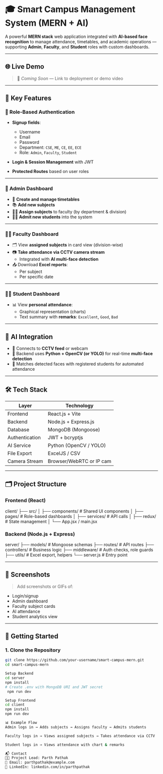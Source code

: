 # 🎓 Smart Campus Management System (MERN + AI)

A powerful **MERN stack** web application integrated with **AI-based face recognition** to manage attendance, timetables, and academic operations — supporting **Admin**, **Faculty**, and **Student** roles with custom dashboards.

---

## 🌐 Live Demo

> 🚧 _Coming Soon_ — Link to deployment or demo video

---

## 🚀 Key Features

### 🔐 Role-Based Authentication

- **Signup fields**:
  - Username
  - Email
  - Password
  - Department: `CSE`, `ME`, `CE`, `EE`, `ECE`
  - Role: `Admin`, `Faculty`, `Student`

- **Login & Session Management** with JWT
- **Protected Routes** based on user roles

---

### 👑 Admin Dashboard

- 📅 **Create and manage timetables**
- 📚 **Add new subjects**
- 👨‍🏫 **Assign subjects** to faculty (by department & division)
- 👨‍🎓 **Admit new students** into the system

---

### 👨‍🏫 Faculty Dashboard

- 🗂 View **assigned subjects** in card view (division-wise)
- 📷 **Take attendance via CCTV camera stream**
  - Integrated with **AI multi-face detection**
- 📤 Download **Excel reports**:
  - Per subject
  - Per specific date

---

### 👨‍🎓 Student Dashboard

- 📊 View **personal attendance**:
  - Graphical representation (charts)
  - Text summary with **remarks**: `Excellent`, `Good`, `Bad`

---

## 🧠 AI Integration

- 🎥 Connects to **CCTV feed** or webcam
- 🧠 Backend uses **Python + OpenCV (or YOLO)** for real-time **multi-face detection**
- 📝 Matches detected faces with registered students for automated attendance

---

## 🛠 Tech Stack

| Layer         | Technology              |
|---------------|--------------------------|
| Frontend      | React.js + Vite          |
| Backend       | Node.js + Express.js     |
| Database      | MongoDB (Mongoose)       |
| Authentication| JWT + bcryptjs           |
| AI Service    | Python (OpenCV / YOLO)   |
| File Export   | ExcelJS / CSV            |
| Camera Stream | Browser/WebRTC or IP cam |

---

## 🗂 Project Structure

### Frontend (React)

client/
├── src/
│ ├── components/ # Shared UI components
│ ├── pages/ # Role-based dashboards
│ ├── services/ # API calls
│ ├── redux/ # State management
│ └── App.jsx / main.jsx


### Backend (Node.js + Express)

server/
├── models/ # Mongoose schemas
├── routes/ # API routes
├── controllers/ # Business logic
├── middleware/ # Auth checks, role guards
├── utils/ # Excel export, helpers
└── server.js # Entry point


---

## 📸 Screenshots

> Add screenshots or GIFs of:
- Login/signup
- Admin dashboard
- Faculty subject cards
- AI attendance
- Student analytics view

---

## 🔧 Getting Started

### 1. Clone the Repository

```bash
git clone https://github.com/your-username/smart-campus-mern.git
cd smart-campus-mern

Setup Backend
cd server
npm install
# Create .env with MongoDB URI and JWT secret
 npm run dev

Setup Frontend
cd client
npm install
npm run dev

📊 Example Flow
Admin logs in → Adds subjects → Assigns faculty → Admits students

Faculty logs in → Views assigned subjects → Takes attendance via CCTV

Student logs in → Views attendance with chart & remarks

📬 Contact
👨‍💼 Project Lead: Parth Pathak
📧 Email: parthpathak@example.com
🔗 LinkedIn: linkedin.com/in/parthpathak

